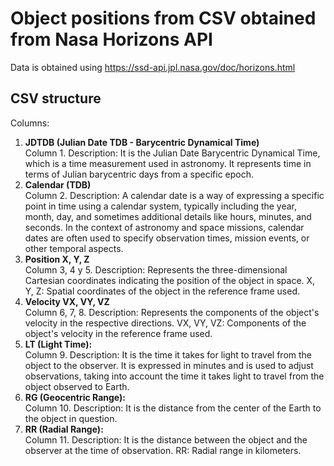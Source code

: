 # Object positions from CSV obtained from Nasa Horizons API
Data is obtained using https://ssd-api.jpl.nasa.gov/doc/horizons.html
## CSV structure
Columns:

1. **JDTDB (Julian Date TDB - Barycentric Dynamical Time)** <br>
Column 1.
Description: It is the Julian Date Barycentric Dynamical Time, which is a time measurement used in astronomy. It represents time in terms of Julian barycentric days from a specific epoch.
2. **Calendar (TDB)** <br>
Column 2. Description: A calendar date is a way of expressing a specific point in time using a calendar system, typically including the year, month, day, and sometimes additional details like hours, minutes, and seconds. In the context of astronomy and space missions, calendar dates are often used to specify observation times, mission events, or other temporal aspects.
3. **Position X, Y, Z** <br>
Column 3, 4 y 5. Description: Represents the three-dimensional Cartesian coordinates indicating the position of the object in space. X, Y, Z: Spatial coordinates of the object in the reference frame used.
4. **Velocity VX, VY, VZ** <br>
Column 6, 7, 8. Description: Represents the components of the object's velocity in the respective directions.
VX, VY, VZ: Components of the object's velocity in the reference frame used.
5. **LT (Light Time):** <br>
Column 9. Description: It is the time it takes for light to travel from the object to the observer. It is expressed in minutes and is used to adjust observations, taking into account the time it takes light to travel from the object observed to Earth.
6. **RG (Geocentric Range):** <br>
Column 10. Description: It is the distance from the center of the Earth to the object in question.
7. **RR (Radial Range):** <br>
Column 11. Description: It is the distance between the object and the observer at the time of observation.
RR: Radial range in kilometers.